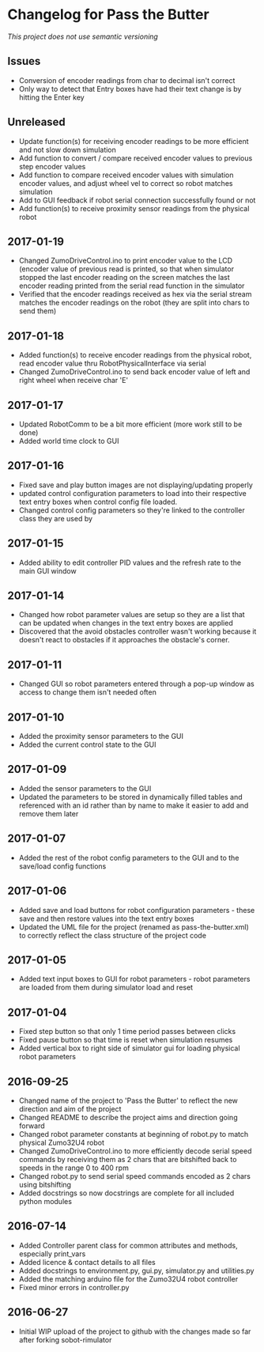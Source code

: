 # Changelog for Pass the Butter
*This project does not use semantic versioning*

## Issues
- Conversion of encoder readings from char to decimal isn't correct
- Only way to detect that Entry boxes have had their text change is by hitting the Enter key

## Unreleased
- Update function(s) for receiving encoder readings to be more efficient and not slow down simulation
- Add function to convert / compare received encoder values to previous step encoder values
- Add function to compare received encoder values with simulation encoder values, and adjust wheel vel to correct so robot matches simulation
- Add to GUI feedback if robot serial connection successfully found or not
- Add function(s) to receive proximity sensor readings from the physical robot

## 2017-01-19
- Changed ZumoDriveControl.ino to print encoder value to the LCD (encoder value of previous read is printed, so that when simulator stopped the last encoder reading on the screen matches the last encoder reading printed from the serial read function in the simulator
- Verified that the encoder readings received as hex via the serial stream matches the encoder readings on the robot (they are split into chars to send them)

## 2017-01-18
- Added function(s) to receive encoder readings from the physical robot, read encoder value thru RobotPhysicalInterface via serial
- Changed ZumoDriveControl.ino to send back encoder value of left and right wheel when receive char 'E'

## 2017-01-17
- Updated RobotComm to be a bit more efficient (more work still to be done)
- Added world time clock to GUI

## 2017-01-16
- Fixed save and play button images are not displaying/updating properly
- updated control configuration parameters to load into their respective text entry boxes when control config file loaded.
- Changed control config parameters so they're linked to the controller class they are used by

## 2017-01-15
- Added ability to edit controller PID values and the refresh rate to the main GUI window

## 2017-01-14
- Changed how robot parameter values are setup so they are a list that can be updated when changes in the text entry boxes are applied
- Discovered that the avoid obstacles controller wasn't working because it doesn't react to obstacles if it approaches the obstacle's corner.

## 2017-01-11
- Changed GUI so robot parameters entered through a pop-up window as access to change them isn't needed often

## 2017-01-10
- Added the proximity sensor parameters to the GUI
- Added the current control state to the GUI

## 2017-01-09
- Added the sensor parameters to the GUI
- Updated the parameters to be stored in dynamically filled tables and referenced with an id rather than by name to make it easier to add and remove them later

## 2017-01-07
- Added the rest of the robot config parameters to the GUI and to the save/load config functions

## 2017-01-06
- Added save and load buttons for robot configuration parameters - these save and then restore values into the text entry boxes
- Updated the UML file for the project (renamed as pass-the-butter.xml) to correctly reflect the class structure of the project code

## 2017-01-05
- Added text input boxes to GUI for robot parameters - robot parameters are loaded from them during simulator load and reset

## 2017-01-04
- Fixed step button so that only 1 time period passes between clicks
- Fixed pause button so that time is reset when simulation resumes
- Added vertical box to right side of simulator gui for loading physical robot parameters

## 2016-09-25
- Changed name of the project to 'Pass the Butter' to reflect the new direction and aim of the project
- Changed README to describe the project aims and direction going forward
- Changed robot parameter constants at beginning of robot.py to match physical Zumo32U4 robot
- Changed ZumoDriveControl.ino to more efficiently decode serial speed commands by receiving them as 2 chars that are bitshifted back to speeds in the range 0 to 400 rpm
- Changed robot.py to send serial speed commands encoded as 2 chars using bitshifting
- Added docstrings so now docstrings are complete for all included python modules

## 2016-07-14
- Added Controller parent class for common attributes and methods, especially print_vars
- Added licence & contact details to all files
- Added docstrings to environment.py, gui.py, simulator.py and
utilities.py
- Added the matching arduino file for the Zumo32U4 robot
controller
- Fixed minor errors in controller.py

## 2016-06-27
- Initial WIP upload of the project to github with the changes made so far after forking sobot-rimulator
